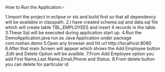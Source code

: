 How to Run the Application:-

1.Import the project in eclipse or sts and build first so that all dependency will be available in classpath. 2.I have created schema.sql and data.sql file which will create table TBL_EMPLOYEES and insert 4 records in the table. 3.These Sql will be executed during application start up. 4.Run the DemoApplication.java run as Java Application under package com.roshan.demo 5.Open any browser and hit url http://localhost:8080 6.After that main Screen will appear which shows the Add Employee button ,Edit and Delete Option will be availble. 7.From Add Employee option you add First Name,Last Name,Email,Phone and Status. 8.From delete button you can delete for particular id
